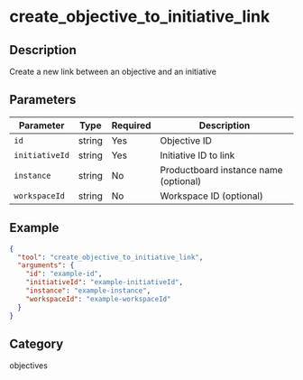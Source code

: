 # create_objective_to_initiative_link

## Description

Create a new link between an objective and an initiative

## Parameters

| Parameter      | Type   | Required | Description                           |
| -------------- | ------ | -------- | ------------------------------------- |
| `id`           | string | Yes      | Objective ID                          |
| `initiativeId` | string | Yes      | Initiative ID to link                 |
| `instance`     | string | No       | Productboard instance name (optional) |
| `workspaceId`  | string | No       | Workspace ID (optional)               |

## Example

```json
{
  "tool": "create_objective_to_initiative_link",
  "arguments": {
    "id": "example-id",
    "initiativeId": "example-initiativeId",
    "instance": "example-instance",
    "workspaceId": "example-workspaceId"
  }
}
```

## Category

objectives
